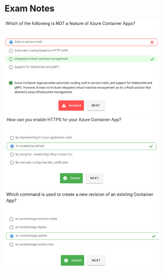 # Exam Notes

![1758670184066](images/1758670184066.png)
![1758670236917](images/1758670236917.png)
![1758670268389](images/1758670268389.png)
